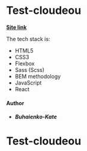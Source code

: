 # Test-cloudeou

**[Site link](https://musing-curie-854b77.netlify.app)**

The tech stack is:

- HTML5
- CSS3
- Flexbox
- Sass (Scss)
- BEM methodology
- JavaScript
- React

#### Author

- ##### Buhaienko-Kate

# Test-cloudeou
